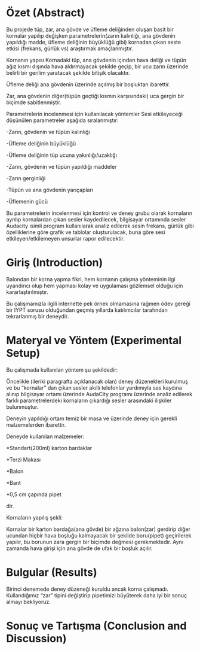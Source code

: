 # Özet (Abstract)
Bu projede tüp, zar, ana gövde ve üfleme deliğinden oluşan basit bir kornalar yapılıp değişken parametrelerin(zarın kalınlığı, ana gövdenin yapıldığı madde, üfleme deliğinin büyüklüğü gibi) kornadan çıkan seste etkisi (frekans, gürlük vs) araştırmak amaçlanmıştır.

Kornanın yapısı Kornadaki tüp, ana gövdenin içinden hava deliği ve tüpün ağız kısmı dışında hava aldırmayacak şekilde geçip, bir ucu zarın üzerinde belirli bir gerilim yaratacak şekilde bitişik olacaktır.

Üfleme deliği ana gövdenin üzerinde açılmış bir boşluktan ibarettir.

Zar, ana gövdenin diğer(tüpün geçtiği kısmın karşısındaki) uca gergin bir biçimde sabitlenmiştir.

Parametrelerin incelenmesi için kullanılacak yöntemler Sesi etkileyeceği düşünülen parametreler aşağıda sıralanmıştır:

-Zarın, gövdenin ve tüpün kalınlığı

-Üfleme deliğinin büyüklüğü

-Üfleme deliğinin tüp ucuna yakınlığı/uzaklığı

-Zarın, gövdenin ve tüpün yapıldığı maddeler

-Zarın gerginliği

-Tüpün ve ana gövdenin yarıçapları

-Üflemenin gücü

Bu parametrelerin incelenmesi için kontrol ve deney grubu olarak kornaların ayrılıp kornalardan çıkan sesler kaydedilecek, bilgisayar ortamında sesler Audacity isimli program kullanılarak analiz edilerek sesin frekans, gürlük gibi özelliklerine göre grafik ve tablolar oluşturulacak, buna göre sesi etkileyen/etkilemeyen unsurlar rapor edilecektir.

# Giriş (Introduction)
Balondan bir korna yapma fikri, hem kornanın çalışma yönteminin ilgi uyandırıcı olup hem yapması kolay ve uygulaması gözlemsel olduğu için kararlaştırılmıştır.

Bu çalışmamızla ilgili internette pek örnek olmamasına rağmen ödev gereği bir IYPT sorusu olduğundan geçmiş yıllarda katılımcılar tarafından tekrarlanmış bir deneydir.

# Materyal ve Yöntem (Experimental Setup)
Bu çalışmada kullanılan yöntem şu şekildedir:

Öncelikle (ileriki paragrafta açıklanacak olan) deney düzenekleri kurulmuş ve bu “kornalar” dan çıkan sesler akıllı telefonlar yardımıyla ses kaydına alınıp bilgisayar ortamı üzerinde AudaCity programı üzerinde analiz edilerek farklı parametrelerdeki kornaların çıkardığı sesler arasındaki ilişkiler bulunmuştur.

Deneyin yapıldığı ortam temiz bir masa ve üzerinde deney için gerekli malzemelerden ibarettir.

Deneyde kullanılan malzemeler:

*Standart(200ml) karton bardaklar 

*Terzi Makası

*Balon

*Bant

*0,5 cm çapında pipet

dir.

Kornaların yapılış şekli:

Kornalar bir karton bardağa(ana gövde) bir ağzına balon(zar) gerdirip diğer ucundan hiçbir hava boşluğu kalmayacak bir şekilde boru(pipet) geçirilerek yapılır, bu borunun zara gergin bir biçimde değmesi gerekmektedir. Aynı zamanda hava girişi için ana gövde de ufak bir boşluk açılır.

# Bulgular (Results)
Birinci denemede deney düzeneği kuruldu ancak korna çalışmadı. 
Kullandığımız “zar” tipini değiştirip pipetimizi büyüterek daha iyi bir sonuç almayı bekliyoruz.

# Sonuç ve Tartışma (Conclusion and Discussion) 


